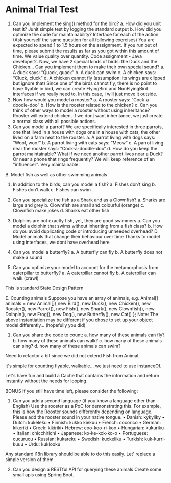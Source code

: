 # Animal Trial Test
1. Can you implement the sing() method for the bird?
a. How did you unit test it?
Junit simple test by logging the standard output
b. How did you optimize the code for maintainability?
Interface for each of the action
(Ask yourself the same question for all following exercises)
You are expected to spend 1 to 1.5 hours on the assignment. If you run out of time,
please submit the results as far as you got within this amount of time. We value
quality over quantity.
Code assignment - Java developer2. Now, we have 2 special kinds of birds: the Duck and the Chicken... Can you
implement them to make their own special sound?
a. A duck says: “Quack, quack”
b. A duck can swim
c. A chicken says: “Cluck, cluck”
d. A chicken cannot fly (assumption: its wings are clipped but ignore that)
Since one of the birds cannot fly, there is no point to have flyable in bird, we can create FlyingBird and NonFlyingBird interfaces if we really need to.
In this case, I will just move it outside.
3. Now how would you model a rooster?
a. A rooster says: “Cock-a-doodle-doo”
b. How is the rooster related to the chicken?
c. Can you think of other ways to model a rooster without using inheritance?
Rooster will extend chicken, if we dont want inheritance, we just create a normal class with all possible actions.
4. Can you model a parrot? We are specifically interested in three parrots, one that
lived in a house with dogs one in a house with cats, the other lived on a farm next to
the rooster.
a. A parrot living with dogs says: “Woof, woof”
b. A parrot living with cats says: “Meow”
c. A parrot living near the rooster says: “Cock-a-doodle-doo”
d. How do you keep the parrot maintainable? What if we need another parrot
lives near a Duck? Or near a phone that rings frequently?
We will keep reference of an "influencer". Very maintainable.

B. Model fish as well as other swimming animals
1. In addition to the birds, can you model a fish?
a. Fishes don’t sing
b. Fishes don’t walk
c. Fishes can swim
2. Can you specialize the fish as a Shark and as a Clownfish?
a. Sharks are large and grey
b. Clownfish are small and colourful (orange)
c. Clownfish make jokes
d. Sharks eat other fish
3. Dolphins are not exactly fish, yet, they are good swimmers
a. Can you model a dolphin that swims without inheriting from a fish class?
b. How do you avoid duplicating code or introducing unneeded overhead?
D. Model animals that change their behaviour over time
Thanks to model using interfaces, we dont have overhead here

1. Can you model a butterfly?
a. A butterfly can fly
b. A butterfly does not make a sound
2. Can you optimize your model to account for the metamorphosis from caterpillar to
butterfly?
a. A caterpillar cannot fly
b. A caterpillar can walk (crawl)

This is standard State Design Pattern

E. Counting animals
Suppose you have an array of animals, e.g.
Animal[] animals = new Animal[]{
new Bird(),
new Duck(),
new Chicken(),
new Rooster(),
new Parrot(),
new Fish(),
new Shark(),
new Clownfish(),
new Dolhpin(),
new Frog(),
new Dog(),
new Butterfly(),
new Cat()
};
Note: The above instantiation may be different if you chose to set up your object model
differently… (hopefully you did)
1. Can you share the code to count:
a. how many of these animals can fly?
b. how many of these animals can walk?
c. how many of these animals can sing?
d. how many of these animals can swim?

Need to refactor a bit since we did not extend Fish from Animal.

it's simple for counting flyable, walkable... we just need to use instanceOf.

Let's have fun and build a Cache that contains the information and return instantly without the needs for looping.

BONUS
If you still have time left, please consider the following:
1. Can you add a second language (if you know a language other than English) Use the
rooster as a PoC for demonstrating this. For example, this is how the Rooster sounds
differently depending on language. Please add the rooster sound in your native
tongue.
• Danish: kykyliky
• Dutch: kukeleku
• Finnish: kukko kiekuu
• French: cocorico
• German: kikeriki
• Greek: kikiriki• Hebrew: coo-koo-ri-koo
• Hungarian: kukuriku
• Italian: chicchirichi
• Japanese: ko-ke-kok-ko-o
• Portuguese: cucurucu
• Russian: kukareku
• Swedish: kuckeliku
• Turkish: kuk-kurri-kuuu
• Urdu: kuklooku

Any standard i18n library should be able to do this easily. Let' replace a simple version of them.

2. Can you design a RESTful API for querying these animals
Create some small apis using Spring Boot.